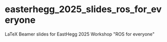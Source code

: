 # easterhegg_2025_slides_ros_for_everyone
LaTeX Beamer slides for EastHegg 2025 Workshop "ROS for everyone"
